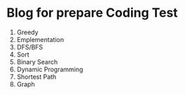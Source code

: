 # Blog for prepare Coding Test

1. Greedy
2. Emplementation
3. DFS/BFS
4. Sort
5. Binary Search
6. Dynamic Programming
7. Shortest Path
8. Graph
